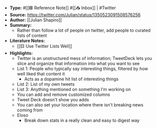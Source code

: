 - **Type:** #[[🟦 Reference Note]] #[[📥 Inbox]] | #Twitter
- **Source:** https://twitter.com/Julian/status/1350523091508576256
- **Author:** [[Julian Shapiro]]
- **Summary:**
    - Rather than follow a lot of people on twitter, add people to curated lists of content
- **Literature Notes:**
    - [[🟨 Use Twitter Lists Well]]
- **Highlights:**
    - Twitter is an unstructured mess of information; TweetDeck lets you slice and organize that information into what you want to see
    - List 1: People who typically say interesting things, filtered by how well liked that content it
        - Acts as a dopamine hit list of interesting things
    - List 2: List of my own tweets
    - List 3: Anything mentioned on something I'm working on
    - You can add and remove customized columns
    - Tweet Deck doesn't show you adds
    - You can also set your location where there isn't breaking news coming from
    - Eloso
        - Break down stats in a really clean and easy to digest way
